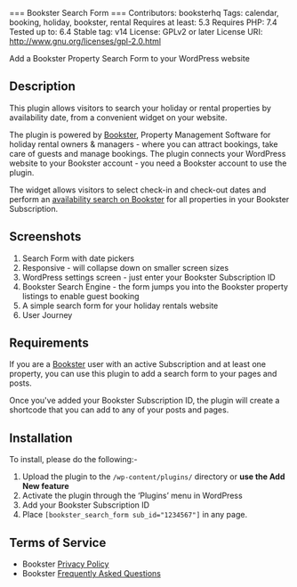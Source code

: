 === Bookster Search Form ===
Contributors: booksterhq
Tags: calendar, booking, holiday, bookster, rental
Requires at least: 5.3
Requires PHP: 7.4
Tested up to: 6.4
Stable tag: v14
License: GPLv2 or later
License URI: http://www.gnu.org/licenses/gpl-2.0.html

Add a Bookster Property Search Form to your WordPress website

## Description

This plugin allows visitors to search your holiday or rental properties by availability date, from a convenient widget on your website.

The plugin is powered by [Bookster](https://www.booksterhq.com/), Property Management Software for holiday rental owners & managers - where you can attract bookings, take care of guests and manage bookings. The plugin connects your WordPress website to your Bookster account - you need a Bookster account to use the plugin.

The widget allows visitors to select check-in and check-out dates and perform an [availability search on Bookster](https://www.booksterhq.com/features/137847-multi-property-search-engine) for all properties in your Bookster Subscription.

## Screenshots

1. Search Form with date pickers
2. Responsive - will collapse down on smaller screen sizes
3. WordPress settings screen - just enter your Bookster Subscription ID
4. Bookster Search Engine - the form jumps you into the Bookster property listings to enable guest booking
5. A simple search form for your holiday rentals website
6. User Journey

## Requirements

If you are a [Bookster](https://www.booksterhq.com/) user with an active Subscription and at least one property, you can use this plugin to add a search form to your pages and posts.

Once you've added your Bookster Subscription ID, the plugin will create a shortcode that you can add to any of your posts and pages.

## Installation

To install, please do the following:-

1. Upload the plugin to the `/wp-content/plugins/` directory or **use the Add New feature**
2. Activate the plugin through the ‘Plugins’ menu in WordPress
3. Add your Bookster Subscription ID
4. Place `[bookster_search_form sub_id="1234567"]` in any page.

## Terms of Service

- Bookster [Privacy Policy](https://www.booksterhq.com/privacy)
- Bookster [Frequently Asked Questions](https://www.booksterhq.com/faqs)